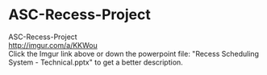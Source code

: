 # ASC-Recess-Project
ASC-Recess-Project  
http://imgur.com/a/KKWou  
Click the Imgur link above or down the powerpoint file: "Recess Scheduling System - Technical.pptx" to get a better description.
